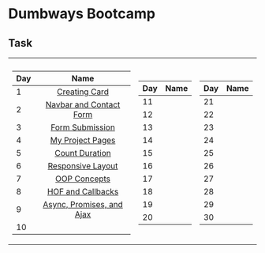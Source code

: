 # Dumbways Bootcamp

<!--
## Course
<table>
  <tr><th></th><th></th></tr>
  <tr><td>

| Day |                Name             |
| --- | :-----------------------------: |
| 1   | [Creating Card, VCS, and Deploy]() |
| 2   | [Contact Form, Navbar, and Layouting]() |
| 3   |                                 |
| 4   |                                 |
| 5   |                                 |
| 6   |                                 |
| 7   |                                 |
| 8   |                                 |
| 9   |                                 |
| 10  |                                 |

 </td><td>
    
| Day |                Name             |
| --- | :-----------------------------: |
| 11  |                                 |
| 12  |                                 |
| 13  |                                 |
| 14  |                                 |
| 15  |                                 |
| 16  |                                 |
| 17  |                                 |
| 18  |                                 |
| 19  |                                 |
| 20  |                                 |
    
 </td><td>

| Day |                Name             |
| --- | :-----------------------------: |    
| 21  |                                 |
| 22  |                                 |
| 23  |                                 |
| 24  |                                 |
| 25  |                                 |
| 26  |                                 |
| 27  |                                 |
| 28  |                                 |
| 29  |                                 |
| 30  |                                 |
</td></tr></table>
-->

## Task
<table>
  <tr><th></th><th></th></tr>
  <tr><td>

| Day |                Name             |
| --- | :-----------------------------: |
| 1   | [Creating Card](https://petrushandika.github.io/Dumbways-Bootcamp/Task/Day-1/) |
| 2   | [Navbar and Contact Form](https://petrushandika.github.io/Dumbways-Bootcamp/Task/Day-2/) |
| 3   | [Form Submission](https://petrushandika.github.io/Dumbways-Bootcamp/Task/Day-3/contact.html) |
| 4   | [My Project Pages](https://petrushandika.github.io/Dumbways-Bootcamp/Task/Day-4/project.html) |
| 5   | [Count Duration](https://petrushandika.github.io/Dumbways-Bootcamp/Task/Day-5/project.html) |
| 6   | [Responsive Layout](https://petrushandika.github.io/Dumbways-Bootcamp/Task/Day-6/) |
| 7   | [OOP Concepts](https://petrushandika.github.io/Dumbways-Bootcamp/Task/Day-7/testimonial.html) |
| 8   | [HOF and Callbacks](https://petrushandika.github.io/Dumbways-Bootcamp/Task/Day-8/testimonial.html) |
| 9   | [Async, Promises, and Ajax](https://petrushandika.github.io/Dumbways-Bootcamp/Task/Day-9/testimonial.html) |
| 10  |                                 |

 </td><td>
    
| Day |                Name             |
| --- | :-----------------------------: |
| 11  |                                 |
| 12  |                                 |
| 13  |                                 |
| 14  |                                 |
| 15  |                                 |
| 16  |                                 |
| 17  |                                 |
| 18  |                                 |
| 19  |                                 |
| 20  |                                 |
    
 </td><td>

| Day |                Name             |
| --- | :-----------------------------: |    
| 21  |                                 |
| 22  |                                 |
| 23  |                                 |
| 24  |                                 |
| 25  |                                 |
| 26  |                                 |
| 27  |                                 |
| 28  |                                 |
| 29  |                                 |
| 30  |                                 |
</td></tr></table>
